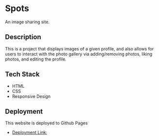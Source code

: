 # Spots

An image sharing site.

## Description

This is a project that displays images of a given profile, and also allows for users to interact with the photo gallery via adding/removing photos, liking photos, and editing the profile.

## Tech Stack

- HTML
- CSS
- Responsive Design

## Deployment

This website is deployed to Github Pages

- [Deployment Link:](https://GarlicBread123.github.io/se_project_spots)